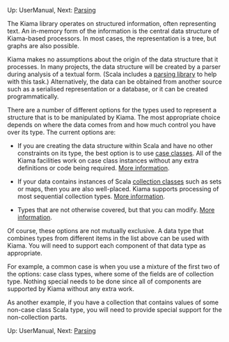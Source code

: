 Up: UserManual, Next: [Parsing](Parsing.md)

The Kiama library operates on structured information, often
representing text. An in-memory form of the information is the central
data structure of Kiama-based processors. In most cases, the
representation is a tree, but graphs are also possible.

Kiama makes no assumptions about the origin of the data structure that
it processes. In many projects, the data structure will be created by
a parser during analysis of a textual form. (Scala includes a
[parsing library](Parsing.md) to help with this task.) Alternatively, the
data can be obtained from another source such as a serialised representation
or a database, or it can be created programmatically.

There are a number of different options for the types used to represent
a structure that is to be manipulated by Kiama.  The most appropriate
choice depends on where the data comes from and how much control you
have over its type.  The current options are:

  * If you are creating the data structure within Scala and have no other constraints on its type, the best option is to use [case classes](http://www.scala-lang.org/node/107). All of the Kiama facilities work on case class instances without any extra definitions or code being required. [More information](CaseClasses.md).

  * If your data contains instances of Scala [collection classes](http://www.scala-lang.org/docu/files/collections-api/collections.html) such as sets or maps, then you are also well-placed.  Kiama supports processing of most sequential collection types. [More information](Collections.md).

  * Types that are not otherwise covered, but that you can modify.  [More information](Rewritable.md).

Of course, these options are not mutually exclusive. A data type that
combines types from different items in the list above can be used with
Kiama. You will need to support each component of that data type as
appropriate.

For example, a common case is when you use a mixture of the first two
of the options: case class types, where some of the fields are of
collection type. Nothing special needs to be done since all of
components are supported by Kiama without any extra work.

As another example, if you have a collection that contains values of
some non-case class Scala type, you will need to provide special support for
the non-collection parts.

Up: UserManual, Next: [Parsing](Parsing.md)